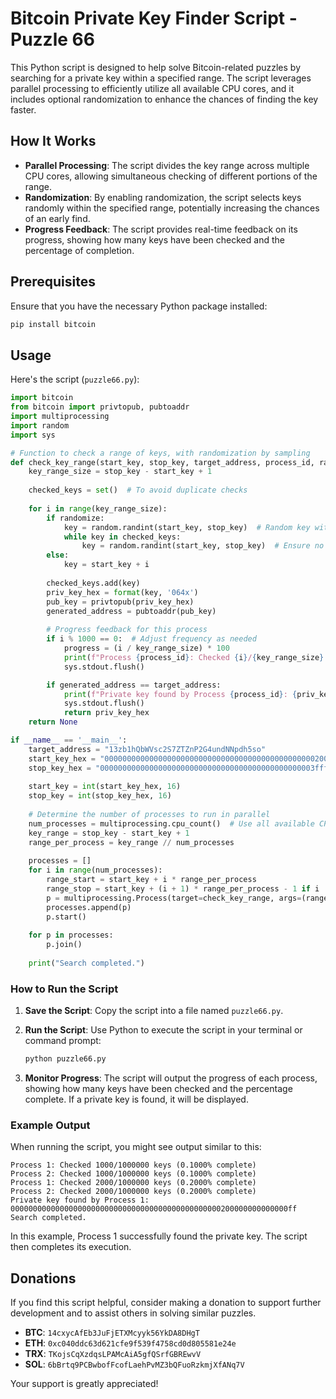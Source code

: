 
# Bitcoin Private Key Finder Script - Puzzle 66

This Python script is designed to help solve Bitcoin-related puzzles by searching for a private key within a specified range. The script leverages parallel processing to efficiently utilize all available CPU cores, and it includes optional randomization to enhance the chances of finding the key faster.

## How It Works

- **Parallel Processing**: The script divides the key range across multiple CPU cores, allowing simultaneous checking of different portions of the range.
- **Randomization**: By enabling randomization, the script selects keys randomly within the specified range, potentially increasing the chances of an early find.
- **Progress Feedback**: The script provides real-time feedback on its progress, showing how many keys have been checked and the percentage of completion.

## Prerequisites

Ensure that you have the necessary Python package installed:

```bash
pip install bitcoin
```

## Usage

Here's the script (`puzzle66.py`):

```python
import bitcoin
from bitcoin import privtopub, pubtoaddr
import multiprocessing
import random
import sys

# Function to check a range of keys, with randomization by sampling
def check_key_range(start_key, stop_key, target_address, process_id, randomize=False):
    key_range_size = stop_key - start_key + 1
    
    checked_keys = set()  # To avoid duplicate checks
    
    for i in range(key_range_size):
        if randomize:
            key = random.randint(start_key, stop_key)  # Random key within the range
            while key in checked_keys:
                key = random.randint(start_key, stop_key)  # Ensure no duplicates
        else:
            key = start_key + i
        
        checked_keys.add(key)
        priv_key_hex = format(key, '064x')
        pub_key = privtopub(priv_key_hex)
        generated_address = pubtoaddr(pub_key)
        
        # Progress feedback for this process
        if i % 1000 == 0:  # Adjust frequency as needed
            progress = (i / key_range_size) * 100
            print(f"Process {process_id}: Checked {i}/{key_range_size} keys ({progress:.4f}% complete)")
            sys.stdout.flush()

        if generated_address == target_address:
            print(f"Private key found by Process {process_id}: {priv_key_hex}")
            sys.stdout.flush()
            return priv_key_hex
    return None

if __name__ == '__main__':
    target_address = "13zb1hQbWVsc2S7ZTZnP2G4undNNpdh5so"
    start_key_hex = "0000000000000000000000000000000000000000000000020000000000000000"
    stop_key_hex = "000000000000000000000000000000000000000000000003ffffffffffffffff"
    
    start_key = int(start_key_hex, 16)
    stop_key = int(stop_key_hex, 16)
    
    # Determine the number of processes to run in parallel
    num_processes = multiprocessing.cpu_count()  # Use all available CPU cores
    key_range = stop_key - start_key + 1
    range_per_process = key_range // num_processes
    
    processes = []
    for i in range(num_processes):
        range_start = start_key + i * range_per_process
        range_stop = start_key + (i + 1) * range_per_process - 1 if i != num_processes - 1 else stop_key
        p = multiprocessing.Process(target=check_key_range, args=(range_start, range_stop, target_address, i + 1, True))
        processes.append(p)
        p.start()
    
    for p in processes:
        p.join()
    
    print("Search completed.")
```

### How to Run the Script

1. **Save the Script**: Copy the script into a file named `puzzle66.py`.
2. **Run the Script**: Use Python to execute the script in your terminal or command prompt:

   ```bash
   python puzzle66.py
   ```

3. **Monitor Progress**: The script will output the progress of each process, showing how many keys have been checked and the percentage complete. If a private key is found, it will be displayed.

### Example Output

When running the script, you might see output similar to this:

```
Process 1: Checked 1000/1000000 keys (0.1000% complete)
Process 2: Checked 1000/1000000 keys (0.1000% complete)
Process 1: Checked 2000/1000000 keys (0.2000% complete)
Process 2: Checked 2000/1000000 keys (0.2000% complete)
Private key found by Process 1: 00000000000000000000000000000000000000000000000200000000000000ff
Search completed.
```

In this example, Process 1 successfully found the private key. The script then completes its execution.

## Donations

If you find this script helpful, consider making a donation to support further development and to assist others in solving similar puzzles.

- **BTC**: `14cxycAfEb3JuFjETXMcyyk56YkDA8DHgT`
- **ETH**: `0xc040ddc63d621cfe9f539f4758cd0d805581e24e`
- **TRX**: `TKojsCqXzdqsLPAMcAiA5gfQSrfGBREwvV`
- **SOL**: `6bBrtq9PCBwbofFcofLaehPvMZ3bQFuoRzkmjXfANq7V`

Your support is greatly appreciated!
